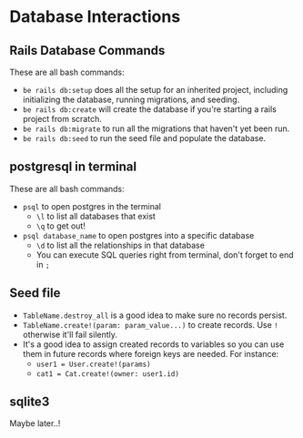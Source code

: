 # Database Interactions

## Rails Database Commands

These are all bash commands:

* `be rails db:setup` does all the setup for an inherited project, including initializing the database, running migrations, and seeding.
* `be rails db:create` will create the database if you're starting a rails project from scratch.
* `be rails db:migrate` to run all the migrations that haven't yet been run.
* `be rails db:seed` to run the seed file and populate the database.

## postgresql in terminal

These are all bash commands:

* `psql` to open postgres in the terminal
  * `\l` to list all databases that exist
  * `\q` to get out!
* `psql database_name` to open postgres into a specific database
  * `\d` to list all the relationships in that database
  * You can execute SQL queries right from terminal, don't forget to end in `;`

## Seed file

* `TableName.destroy_all` is a good idea to make sure no records persist.
* `TableName.create!(param: param_value...)` to create records. Use `!` otherwise it'll fail silently.
* It's a good idea to assign created records to variables so you can use them in future records where foreign keys are needed. For instance:
  * `user1 = User.create!(params)`
  * `cat1 = Cat.create!(owner: user1.id)`

## sqlite3

Maybe later..!
